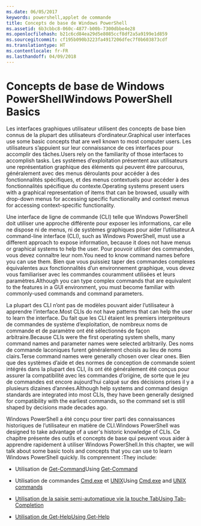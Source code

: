 ```yaml
---
ms.date: 06/05/2017
keywords: powershell,applet de commande
title: Concepts de base de Windows PowerShell
ms.assetid: 6b3cbbc8-060c-4877-b00b-7300dbbe4e28
ms.openlocfilehash: b21c6cd84ea29d5e8085ccf8df2a5a9199e1d859
ms.sourcegitcommit: cf195b090b3223fa4917206dfec7f0b603873cdf
ms.translationtype: HT
ms.contentlocale: fr-FR
ms.lasthandoff: 04/09/2018
---
```

# <a name="windows-powershell-basics"></a><span data-ttu-id="29cda-103">Concepts de base de Windows PowerShell</span><span class="sxs-lookup"><span data-stu-id="29cda-103">Windows PowerShell Basics</span></span>
<span data-ttu-id="29cda-104">Les interfaces graphiques utilisateur utilisent des concepts de base bien connus de la plupart des utilisateurs d’ordinateur.</span><span class="sxs-lookup"><span data-stu-id="29cda-104">Graphical user interfaces use some basic concepts that are well known to most computer users.</span></span> <span data-ttu-id="29cda-105">Les utilisateurs s’appuient sur leur connaissance de ces interfaces pour accomplir des tâches.</span><span class="sxs-lookup"><span data-stu-id="29cda-105">Users rely on the familiarity of those interfaces to accomplish tasks.</span></span> <span data-ttu-id="29cda-106">Les systèmes d’exploitation présentent aux utilisateurs une représentation graphique des éléments qui peuvent être parcourus, généralement avec des menus déroulants pour accéder à des fonctionnalités spécifiques, et des menus contextuels pour accéder à des fonctionnalités spécifique du contexte.</span><span class="sxs-lookup"><span data-stu-id="29cda-106">Operating systems present users with a graphical representation of items that can be browsed, usually with drop-down menus for accessing specific functionality and context menus for accessing context-specific functionality.</span></span>

<span data-ttu-id="29cda-107">Une interface de ligne de commande (CLI) telle que Windows PowerShell doit utiliser une approche différente pour exposer les informations, car elle ne dispose ni de menus, ni de systèmes graphiques pour aider l’utilisateur.</span><span class="sxs-lookup"><span data-stu-id="29cda-107">A command-line interface (CLI), such as Windows PowerShell, must use a different approach to expose information, because it does not have menus or graphical systems to help the user.</span></span> <span data-ttu-id="29cda-108">Pour pouvoir utiliser des commandes, vous devez connaître leur nom.</span><span class="sxs-lookup"><span data-stu-id="29cda-108">You need to know command names before you can use them.</span></span> <span data-ttu-id="29cda-109">Bien que vous puissiez taper des commandes complexes équivalentes aux fonctionnalités d’un environnement graphique, vous devez vous familiariser avec les commandes couramment utilisées et leurs paramètres.</span><span class="sxs-lookup"><span data-stu-id="29cda-109">Although you can type complex commands that are equivalent to the features in a GUI environment, you must become familiar with commonly-used commands and command parameters.</span></span>

<span data-ttu-id="29cda-110">La plupart des CLI n’ont pas de modèles pouvant aider l’utilisateur à apprendre l’interface.</span><span class="sxs-lookup"><span data-stu-id="29cda-110">Most CLIs do not have patterns that can help the user to learn the interface.</span></span> <span data-ttu-id="29cda-111">Du fait que les CLI étaient les premiers interpréteurs de commandes de système d’exploitation, de nombreux noms de commande et de paramètre ont été sélectionnés de façon arbitraire.</span><span class="sxs-lookup"><span data-stu-id="29cda-111">Because CLIs were the first operating system shells, many command names and parameter names were selected arbitrarily.</span></span> <span data-ttu-id="29cda-112">Des noms de commande laconiques furent généralement choisis au lieu de noms clairs.</span><span class="sxs-lookup"><span data-stu-id="29cda-112">Terse command names were generally chosen over clear ones.</span></span> <span data-ttu-id="29cda-113">Bien que des systèmes d’aide et des normes de conception de commande soient intégrés dans la plupart des CLI, ils ont été généralement été conçus pour assurer la compatibilité avec les commandes d’origine, de sorte que le jeu de commandes est encore aujourd’hui calqué sur des décisions prises il y a plusieurs dizaines d’années.</span><span class="sxs-lookup"><span data-stu-id="29cda-113">Although help systems and command design standards are integrated into most CLIs, they have been generally designed for compatibility with the earliest commands, so the command set is still shaped by decisions made decades ago.</span></span>

<span data-ttu-id="29cda-114">Windows PowerShell a été conçu pour tirer parti des connaissances historiques de l’utilisateur en matière de CLI.</span><span class="sxs-lookup"><span data-stu-id="29cda-114">Windows PowerShell was designed to take advantage of a user's historic knowledge of CLIs.</span></span> <span data-ttu-id="29cda-115">Ce chapitre présente des outils et concepts de base qui peuvent vous aider à apprendre rapidement à utiliser Windows PowerShell.</span><span class="sxs-lookup"><span data-stu-id="29cda-115">In this chapter, we will talk about some basic tools and concepts that you can use to learn Windows PowerShell quickly.</span></span> <span data-ttu-id="29cda-116">Ils comprennent :</span><span class="sxs-lookup"><span data-stu-id="29cda-116">They include:</span></span>

- <span data-ttu-id="29cda-117">Utilisation de [Get-Command](/powershell/module/Microsoft.PowerShell.Core/get-command)</span><span class="sxs-lookup"><span data-stu-id="29cda-117">Using [Get-Command](/powershell/module/Microsoft.PowerShell.Core/get-command)</span></span>

- <span data-ttu-id="29cda-118">Utilisation de commandes [Cmd.exe](/windows-server/administration/windows-commands/cmd) et [UNIX](/windows/wsl/reference)</span><span class="sxs-lookup"><span data-stu-id="29cda-118">Using [Cmd.exe](/windows-server/administration/windows-commands/cmd) and [UNIX commands](/windows/wsl/reference)</span></span>

- [<span data-ttu-id="29cda-119">Utilisation de la saisie semi-automatique vie la touche Tab</span><span class="sxs-lookup"><span data-stu-id="29cda-119">Using Tab-Completion</span></span>](../../core-powershell/console/using-tab-expansion.md)

- [<span data-ttu-id="29cda-120">Utilisation de Get-Help</span><span class="sxs-lookup"><span data-stu-id="29cda-120">Using Get-Help</span></span>](./getting-detailed-help-information.md)